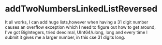 # addTwoNumbersLinkedListReversed

It all works, I can add huge lists,however when having a 31 digit number causes an overflow exception which I need to figure out how to get around, I've got BigIntegers, tried deecimal, UInt64/ulong, long and every time I submit it gives me a larger number, in this cse 31 digits long.
